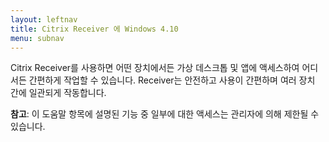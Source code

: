 ```yaml
---
layout: leftnav
title: Citrix Receiver 에 Windows 4.10
menu: subnav
---
```


Citrix Receiver를 사용하면 어떤 장치에서든 가상 데스크톱 및 앱에 액세스하여 어디서든 간편하게 작업할 수 있습니다. Receiver는 안전하고 사용이 간편하며 여러 장치 간에 일관되게 작동합니다.

**참고**: 이 도움말 항목에 설명된 기능 중 일부에 대한 액세스는 관리자에 의해 제한될 수 있습니다.

